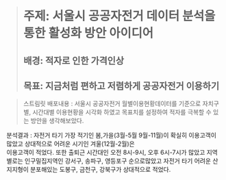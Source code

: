 

> 주제: 서울시 공공자전거 데이터 분석을 통한 활성화 방안 아이디어   
> ==========================================================
> 
> 
> 배경: 적자로 인한 가격인상   
> ------------------------
> 
> 목표: 지금처럼 편하고 저렴하게 공공자전거 이용하기   
> -----------------------------------------------


> 스트림릿 배포내용 : 서울시 공공자전거 월별이용현황데이터를 기준으로 자치구별, 시간대별 이용현황을 시각화 하였고
>                    목표치를 설정하여 적자를 극복할 수 있는 방안을 생각해보았다.

분석결과 : 자전거 타기 가장 적기인 봄,가을(3월-5월 9월-11월)이 확실히 이용고객이 많았고 상대적으로 어려운 시기인 겨울(12월-2월)은   
          이용고객이 적었다. 또한 출퇴근 시간대인 오전 8시-9시, 오후 6시-7시가 많았고 지역별로는 인구밀집지역인 강서구, 송파구, 
          영등포구 순으로많았고 자전거 타기 어려운 산지지형이 분포해있는 도봉구, 금천구, 강북구가 상대적으로 적었다. 
